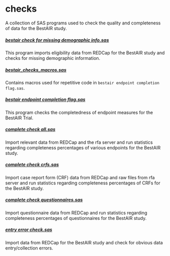 checks
======
A collection of SAS programs used to check the quality and completeness of data for the BestAIR study.

##### [bestair check for missing demographic info.sas](https://github.com/sleepepi/bestair-sas/blob/master/checks/bestair%20check%20for%20missing%20demographic%20info.sas) <br />
This program imports eligibility data from REDCap for the BestAIR study and checks for missing demographic information.

##### [bestair_checks_macros.sas](https://github.com/sleepepi/bestair-sas/blob/master/checks/bestair_checks_macros.sas)
Contains macros used for repetitive code in `bestair endpoint completion flag.sas`.

##### [bestair endpoint completion flag.sas](https://github.com/sleepepi/bestair-sas/blob/master/checks/bestair%20endpoint%20completion%20flag.sas) <br />
This program checks the completedness of endpoint measures for the BestAIR Trial.

##### [complete check all.sas](https://github.com/sleepepi/bestair-sas/blob/master/checks/complete%20check%20all.sas) <br />
Import relevant data from REDCap and the rfa server and run statistics regarding completeness percentages of various endpoints for the BestAIR study.

##### [complete check crfs.sas](https://github.com/sleepepi/bestair-sas/blob/master/checks/complete%20check%20crfs.sas) <br />
Import case report form (CRF) data from REDCap and raw files from rfa server and run statistics regarding completeness percentages of CRFs for the BestAIR study.

##### [complete check questionnaires.sas](https://github.com/sleepepi/bestair-sas/blob/master/checks/complete%20check%20questionnaires.sas) <br />
Import questionnaire data from REDCap and run statistics regarding completeness percentages of questionnaires for the BestAIR study.

##### [entry error check.sas](https://github.com/sleepepi/bestair-sas/blob/master/checks/entry%20error%20check.sas) <br />
Import data from REDCap for the BestAIR study and check for obvious data entry/collection errors.
